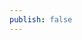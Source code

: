 ```yaml
---
publish: false
---
```


<script setup>
import Voronoi from '../../components/Voronoi.vue'
</script>

<Voronoi />
